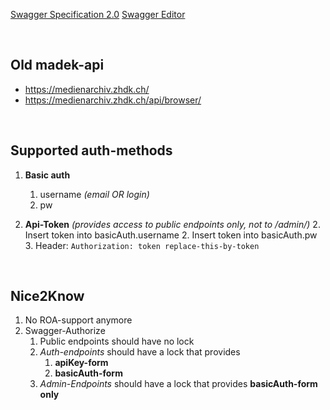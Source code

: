 [Swagger Specification 2.0](https://swagger.io/docs/specification/2-0/basic-structure/)
[Swagger Editor](https://editor.swagger.io/)

<br/>

## Old madek-api
- https://medienarchiv.zhdk.ch/
- https://medienarchiv.zhdk.ch/api/browser/

<br/>

## Supported auth-methods
1. **Basic auth**
   1. username *(email OR login)*
   2. pw


2. **Api-Token** *(provides access to public endpoints only, not to /admin/)*
   2. Insert token into basicAuth.username
   2. Insert token into basicAuth.pw
   3. Header: `Authorization: token replace-this-by-token`

<br/>

## Nice2Know
1. No ROA-support anymore
2. Swagger-Authorize
   1. Public endpoints should have no lock
   2. *Auth-endpoints* should have a lock that provides
      1. **apiKey-form**
      2. **basicAuth-form**
   3. *Admin-Endpoints* should have a lock that provides **basicAuth-form only**



